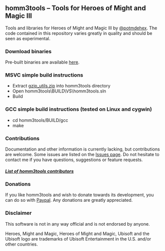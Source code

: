## homm3tools – Tools for Heroes of Might and Magic III

Tools and libraries for Heroes of Might and Magic III by [@potmdehex](https://twitter.com/potmdehex). 
The code contained in this repository varies greatly in quality and should be seen as experimental.

### Download binaries
Pre-built binaries are available [here](https://github.com/potmdehex/homm3tools/releases).

### MSVC simple build instructions
 * Extract [gzip_utils.zip](https://github.com/potmdehex/homm3tools/releases/download/v1.11/gzip_utils.zip) into homm3tools directory
 * Open homm3tools\BUILD\VS\homm3tools.sln
 * Build

### GCC simple build instructions (tested on Linux and cygwin)
 * cd homm3tools/BUILD/gcc
 * make
 
### Contributions
Documentation and other information is currently lacking, but contributions
are welcome. Some issues are listed on the [Issues page](https://github.com/potmdehex/homm3tools/issues). 
Do not hesitate to contact me if you have questions, suggestions or feature requests.

##### [List of homm3tools contributors](https://github.com/potmdehex/homm3tools/blob/master/CONTRIBUTORS.md)

### Donations
If you like homm3tools and wish to donate towards its development, you can do so with [Paypal](https://www.paypal.com/cgi-bin/webscr?cmd=_s-xclick&hosted_button_id=FH4RSQKJTMWJS). Any donations are greatly appreciated.

### Disclaimer
This software is not in any way official and is not endorsed by anyone.

Heroes, Might and Magic, Heroes of Might and Magic, Ubisoft and the Ubisoft 
logo are trademarks of Ubisoft Entertainment in the U.S. and/or other countries.
